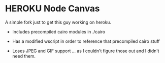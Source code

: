 # HEROKU Node Canvas

A simple fork just to get this guy working on heroku.

- Includes precompiled cairo modules in ./cairo
- Has a modified wscript in order to reference that precompiled cairo stuff

- Loses JPEG and GIF support ... as I couldn't figure those out and I didn't need them.